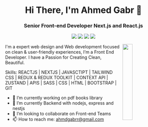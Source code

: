 <h1 align="center">Hi There, I'm Ahmed Gabr 👋</h1>
<h3 align="center">Senior Front-end Developer Next.js and React.js</h3>
 
<p align="center">
      <a href="https://www.linkedin.com/in/desgbr"><img src="https://img.shields.io/badge/Linkedin-%230177B5?style=flat&logo=linkedin&logoColor=white"/></a>
    <a href="https://www.facebook.com/desgbr"><img src="https://img.shields.io/badge/Facebook-%234267B2?style=flat&logo=Facebook&logoColor=white"/></a>
    <a href="https://twitter.com/desgbr"><img src="https://img.shields.io/badge/Twitter-%231FA1F1?style=flat&logo=twitter&logoColor=white"/></a>
    <a href="https://www.instagram.com/desgbr"><img src="https://img.shields.io/badge/Instagram-%23E1306C?style=flat&logo=Instagram&logoColor=white"/></a>
  </p>

<img src="https://i.imgur.com/4y8zhjF.jpg" align="right" width="25%"/>

<p>
  I'm a expert web design and Web development focused on clean & user-friendly experiences, I’m a Front End Developer. I have a Passion for Creating Clean, Beautiful.

</p>

Skills: REACTJS | NEXTJS | JAVASCTIPT | TAILWIND CSS | REDUX & REDUX TOOLKIT | CONTEXT API | ZUSTAND | APIS | SASS | CSS | HTML | BOOTSTRAP | GIT

- 🔭 I’m currently working on pdf books library 
- 🌱 I’m currently Backend with nodejs, express and nestjs
- 👯 I’m looking to collaborate on Front-end Teams 
- 📫 How to reach me: ahmdgabrr@gmail.com 


